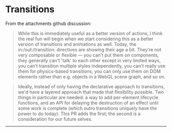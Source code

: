 # Transitions

From the attachments github discussion:

> While this is immediately useful as a better version of actions, I think the real fun will begin when we start considering this as a better version of transitions and animations as well. Today, the in:/out:/transition: directives are showing their age a bit. They're not very composable or flexible — you can't put them on components, they generally can't 'talk' to each other except in very limited ways, you can't transition multiple styles independently, you can't really use them for physics-based transitions, you can only use them on DOM elements rather than e.g. objects in a WebGL scene graph, and so on.

> Ideally, instead of only having the declarative approach to transitions, we'd have a layered approach that made that flexibility possible. Two things in particular are needed: a way to add per-element lifecycle functions, and an API for delaying the destruction of an effect until some work is complete (which outro transitions uniquely have the power to do today). This PR adds the first; the second is a consideration for our future selves.

---

